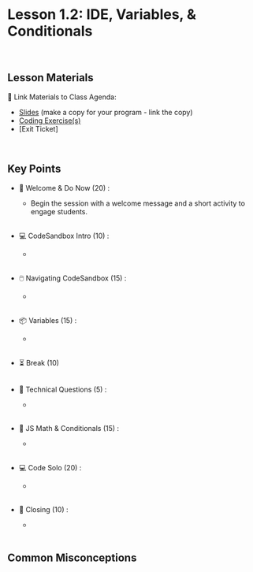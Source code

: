 # Lesson 1.2: IDE, Variables, & Conditionals

<br>

## Lesson Materials

📖 Link Materials to Class Agenda:
- [Slides](https://docs.google.com/presentation/d/1yDFpUjUmc5urA30p7OfpQuM2ErTGCgvhjEh6ppTYglE/edit?usp=sharing) (make a copy for your program - link the copy)
- [Coding Exercise(s)](https://github.com/itscodenation/flw2-u1l2-23-24-student-exercises)
- [Exit Ticket]

<br>

## Key Points

- 👋 Welcome & Do Now (20) : 
    - Begin the session with a welcome message and a short activity to engage students.<br><br>

- 💻 CodeSandbox Intro (10) : 
    - <br><br>

- 🖱️ Navigating CodeSandbox (15) :
    - <br><br>

- 📦 Variables (15) :
    - <br><br>

- ⏳ Break (10) <br><br>

- 🤨 Technical Questions (5) :
    - <br><br>

- 🔢 JS Math & Conditionals (15) :
    - <br><br>

- 💻 Code Solo (20) :
    - <br><br>

- 👋 Closing (10) :
    - <br><br>


## Common Misconceptions
